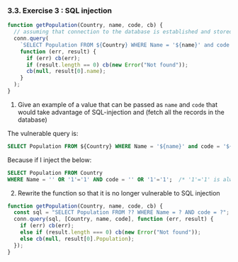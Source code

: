 ### 3.3. Exercise 3 : SQL injection

```js
function getPopulation(Country, name, code, cb) {
  // assuming that connection to the database is established and stored as conn
  conn.query(
    `SELECT Population FROM ${Country} WHERE Name = '${name}' and code = '${code}'`,
    function (err, result) {
      if (err) cb(err);
      if (result.length == 0) cb(new Error("Not found"));
      cb(null, result[0].name);
    }
  );
}
```

1. Give an example of a value that can be passed as `name` and `code` that would take advantage of SQL-injection and (fetch all the records in the database)

The vulnerable query is:

```SQL
SELECT Population FROM ${Country} WHERE Name = '${name}' and code = '${code}'
```

Because if I inject the below:

```SQL
SELECT Population FROM Country
WHERE Name = '' OR '1'='1' AND code = '' OR '1'='1';  /* '1'='1' is always true */
```

2. Rewrite the function so that it is no longer vulnerable to SQL injection

```js
function getPopulation(Country, name, code, cb) {
  const sql = "SELECT Population FROM ?? WHERE Name = ? AND code = ?";
  conn.query(sql, [Country, name, code], function (err, result) {
    if (err) cb(err);
    else if (result.length === 0) cb(new Error("Not found"));
    else cb(null, result[0].Population);
  });
}
```
